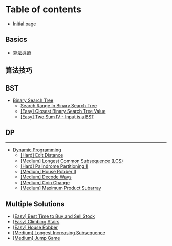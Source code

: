 # Table of contents

* [Initial page](README.md)

## Basics <a id="basics-1"></a>

* [算法導讀](basics-1/suan-fa-dao-du.md)

## 算法技巧

## BST

* [Binary Search Tree](bst/bst/README.md)
  * [Search Range In Binary Search Tree](bst/bst/search-range-in-binary-search-tree.md)
  * [\[Easy\] Closest Binary Search Tree Value](bst/bst/closest-binary-search-tree-value.md)
  * [\[Easy\] Two Sum IV - Input is a BST](bst/bst/two-sum-iv-input-is-a-bst.md)

## DP

---

* [Dynamic Programming](dynamic-programming/README.md)
  * [\[Hard\] Edit Distance](dynamic-programming/hard-edit-distance.md)
  * [\[Medium\] Longest Common Subsequence \(LCS\)](dynamic-programming/medium-longest-common-subsequence-lcs.md)
  * [\[Hard\] Palindrome Partitioning II](dynamic-programming/medium-palindrome-partitioning-ii.md)
  * [\[Medium\] House Robber II](dynamic-programming/medium-house-robber-ii.md)
  * [\[Medium\] Decode Ways](dynamic-programming/medium-decode-ways.md)
  * [\[Medium\] Coin Change](dynamic-programming/medium-coin-change.md)
  * [\[Medium\] Maximum Product Subarray](dynamic-programming/medium-maximum-product-subarray.md)

## Multiple Solutions

* [\[Easy\] Best Time to Buy and Sell Stock](multiple-solutions/easy-best-time-to-buy-and-sell-stock.md)
* [\[Easy\] Climbing Stairs](multiple-solutions/easy-climbing-stairs.md)
* [\[Easy\] House Robber](multiple-solutions/easy-house-robber.md)
* [\[Medium\] Longest Increasing Subsequence](multiple-solutions/medium-longest-increasing-subsequence.md)
* [\[Medium\] Jump Game](multiple-solutions/medium-jump-game.md)


